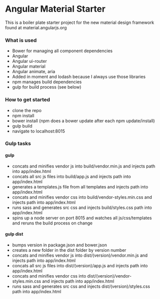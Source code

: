 # Angular Material Starter

This is a boiler plate starter project for the new material design framework found at material.angularjs.org

### What is used

* Bower for managing all component dependencies
* Angular
* Angular ui-router
* Angular material
* Angular animate, aria
* Added in moment and lodash because I always use those libraries
* npm manages build dependencies
* gulp for build process (see below)

### How to get started

* clone the repo
* npm install
* bower install (npm does a bower update after each npm update/install)
* gulp build
* navigate to localhost:8015

### Gulp tasks

#### gulp
* concats and minifies vendor js into build/vendor.min.js and injects path into app/index.html
* concats all src js files into build/app.js and injects path into app/index.html
* generates a templates.js file from all templates and injects path into app/index.html
* concats and minifies vendor css into build/vendor-styles.min.css and injects  path into app/index.html
* runs sass and generates src css and injects build/styles.css path into app/index.html
* spins up a node server on port 8015 and watches all js/css/templates and reruns the build process on change

#### gulp dist
* bumps version in package.json and bower.json
* creates a new folder in the dist folder by version number
* concats and minifies vendor js into dist/(version)/vendor.min.js and injects path into app/index.html
* concats all src js files into dist/(version)/app.js and injects path into app/index.html
* concats and minifies vendor css into dist/(version)/vendor-styles.min.css and injects  path into app/index.html
* runs sass and generates src css and injects dist/(version)/styles.css path into app/index.html